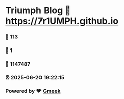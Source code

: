 # Triumph Blog :link: https://7r1UMPH.github.io 
### :page_facing_up: [113](https://7r1UMPH.github.io/tag.html) 
### :speech_balloon: 1 
### :hibiscus: 1147487 
### :alarm_clock: 2025-06-20 19:22:15 
### Powered by :heart: [Gmeek](https://github.com/Meekdai/Gmeek)
